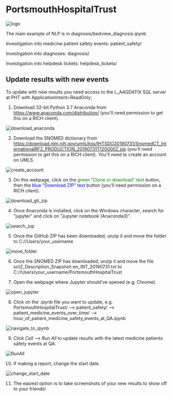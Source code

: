 # PortsmouthHospitalTrust

![logo](nhsportsmouth.png)

The main example of NLP is in diagnosis/bedview_diagnosis.ipynb

Investigation into medicine patient safety events: patient_safety/

Investigation into diagnoses: diagnosis/

Investigation into helpdesk tickets: helpdesk_tickets/

## Update results with new events

To update with new results you need access to the L_AAGDATIX SQL server at PHT with ApplicationIntent=ReadOnly;

1. Download 32-bit Python 3.7 Anaconda from https://www.anaconda.com/distribution/ (you'll need permission to get this on a RICH client).

![download_anaconda](download_anaconda.png)

2. Download the SNOMED dictionary from https://download.nlm.nih.gov/umls/kss/IHTSDO20190731/SnomedCT_InternationalRF2_PRODUCTION_20190731T120000Z.zip
(you'll need permission to get this on a RICH client).
You'll need to create an account on UMLS.

![create_account](create_account.png)

3. On this webpage, click on the <span style="color:green"> green "Clone or download" text</span> button, then the <span style="color:blue"> blue "Download ZIP" text</span> button (you'll need permission on a RICH client).

![download_git_zip](download_git_zip.png)

4. Once Anaconda is installed, click on the Windows character, search for "jupyter" and click on "Jupyter notebook (Anaconda3)".

![search_jup](search_jupyter.png)

5. Once the GitHub ZIP has been downloaded, unzip it and move the folder to C://Users/your_username

![move_folder](move_folder.png)

6. Once the SNOMED ZIP has downloaded, unzip it and move the file sct2_Description_Snapshot-en_INT_20190731.txt to C://Users/your_username/PortsmouthHospitalTrust

7. Open the webpage where Jupyter should've opened (e.g. Chrome).

![open_jupyter](open_jupyter.png)

8. Click on the .ipynb file you want to update, e.g. PortsmouthHospitalTrust/ --> patient_safety/ --> patient_medicine_events_over_time/ --> hour_of_patient_medicine_safety_events_at_QA.ipynb

![navigate_to_ipynb](navigate_to_ipynb.PNG)

9. Click _Cell_ --> _Run All_ to update results with the latest medicine patients safety events at QA.

![RunAll](RunAll.PNG)

10. If making a report, change the start date.

![change_start_date](change_start_date.PNG)

11. The easiest option is to take screenshots of your new results to show off to your friends!
